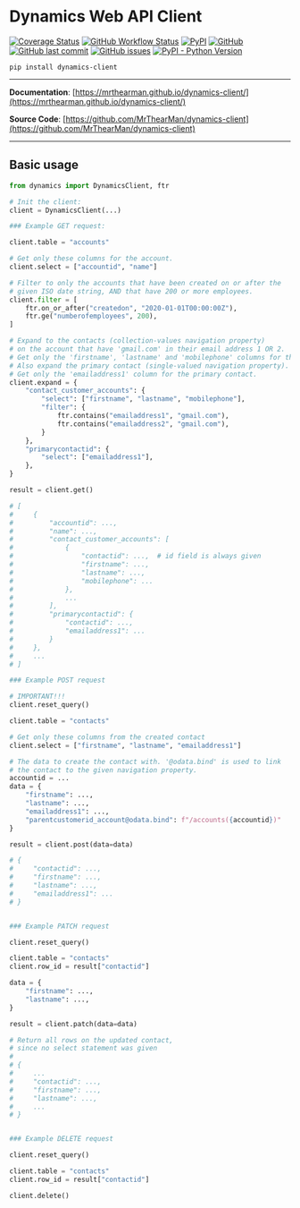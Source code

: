 # Dynamics Web API Client

[![Coverage Status](https://coveralls.io/repos/github/MrThearMan/dynamics-client/badge.svg?branch=main)](https://coveralls.io/github/MrThearMan/dynamics-client?branch=main)
[![GitHub Workflow Status](https://img.shields.io/github/workflow/status/MrThearMan/dynamics-client/Tests)](https://github.com/MrThearMan/dynamics-client/actions/workflows/main.yml)
[![PyPI](https://img.shields.io/pypi/v/dynamics-client)](https://pypi.org/project/dynamics-client)
[![GitHub](https://img.shields.io/github/license/MrThearMan/dynamics-client)](https://github.com/MrThearMan/dynamics-client/blob/main/LICENSE)
[![GitHub last commit](https://img.shields.io/github/last-commit/MrThearMan/dynamics-client)](https://github.com/MrThearMan/dynamics-client/commits/main)
[![GitHub issues](https://img.shields.io/github/issues-raw/MrThearMan/dynamics-client)](https://github.com/MrThearMan/dynamics-client/issues)
[![PyPI - Python Version](https://img.shields.io/pypi/pyversions/dynamics-client)](https://pypi.org/project/dynamics-client)

```shell
pip install dynamics-client
```

---

**Documentation**: [https://mrthearman.github.io/dynamics-client/](https://mrthearman.github.io/dynamics-client/)

**Source Code**: [https://github.com/MrThearMan/dynamics-client](https://github.com/MrThearMan/dynamics-client)

---

## Basic usage

```python
from dynamics import DynamicsClient, ftr

# Init the client:
client = DynamicsClient(...)

### Example GET request:

client.table = "accounts"

# Get only these columns for the account.
client.select = ["accountid", "name"]

# Filter to only the accounts that have been created on or after the
# given ISO date string, AND that have 200 or more employees.
client.filter = [
    ftr.on_or_after("createdon", "2020-01-01T00:00:00Z"),
    ftr.ge("numberofemployees", 200),
]

# Expand to the contacts (collection-values navigation property)
# on the account that have 'gmail.com' in their email address 1 OR 2.
# Get only the 'firstname', 'lastname' and 'mobilephone' columns for these contacts.
# Also expand the primary contact (single-valued navigation property).
# Get only the 'emailaddress1' column for the primary contact.
client.expand = {
    "contact_customer_accounts": {
        "select": ["firstname", "lastname", "mobilephone"],
        "filter": {
            ftr.contains("emailaddress1", "gmail.com"),
            ftr.contains("emailaddress2", "gmail.com"),
        }
    },
    "primarycontactid": {
        "select": ["emailaddress1"],
    },
}

result = client.get()

# [
#     {
#         "accountid": ...,
#         "name": ...,
#         "contact_customer_accounts": [
#             {
#                 "contactid": ...,  # id field is always given
#                 "firstname": ...,
#                 "lastname": ...,
#                 "mobilephone": ...
#             },
#             ...
#         ],
#         "primarycontactid": {
#             "contactid": ...,
#             "emailaddress1": ...
#         }
#     },
#     ...
# ]

### Example POST request

# IMPORTANT!!!
client.reset_query()

client.table = "contacts"

# Get only these columns from the created contact
client.select = ["firstname", "lastname", "emailaddress1"]

# The data to create the contact with. '@odata.bind' is used to link
# the contact to the given navigation property.
accountid = ...
data = {
    "firstname": ...,
    "lastname": ...,
    "emailaddress1": ...,
    "parentcustomerid_account@odata.bind": f"/accounts({accountid})"
}

result = client.post(data=data)

# {
#     "contactid": ...,
#     "firstname": ...,
#     "lastname": ...,
#     "emailaddress1": ...
# }


### Example PATCH request

client.reset_query()

client.table = "contacts"
client.row_id = result["contactid"]

data = {
    "firstname": ...,
    "lastname": ...,
}

result = client.patch(data=data)

# Return all rows on the updated contact,
# since no select statement was given
#
# {
#     ...
#     "contactid": ...,
#     "firstname": ...,
#     "lastname": ...,
#     ...
# }


### Example DELETE request

client.reset_query()

client.table = "contacts"
client.row_id = result["contactid"]

client.delete()
```
